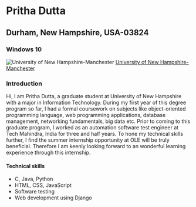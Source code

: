# Pritha Dutta
## Durham, New Hampshire, USA-03824
### Windows 10

<img src="https://cdn2.hercampus.com/UNH2.jpg" alt="University of New Hampshire-Manchester"/>
<a href="https://manchester.unh.edu/">University of New Hampshire-Manchester</a>

### Introduction
Hi, I am Pritha Dutta, a graduate student at University of New Hampshire with a major in Information Technology. During my first year of this degree program so far, I had a formal coursework on subjects like object-oriented programming language, web programming applications, database management, networking fundamentals, big data etc. Prior to coming to this graduate program, I worked as an automation software test engineer at Tech Mahindra, India for three and half years. To hone my technical skills further, I find the summer internship opportunity at OLE will be truly beneficial. Therefore I am keenly looking forward to an wonderful learning experience through this internship.

#### Technical skills
<ul>
<li>C, Java, Python</li>
<li>HTML, CSS, JavaScript</li>
<li>Software testing</li>
<li>Web development using Django</li>
</ul>
